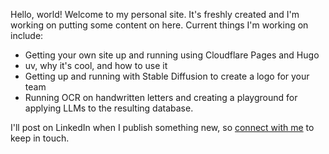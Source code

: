 Hello, world! Welcome to my personal site. It's freshly created and I'm working on putting some content on here. Current things I'm working on include:

* Getting your own site up and running using Cloudflare Pages and Hugo
* uv, why it's cool, and how to use it
* Getting up and running with Stable Diffusion to create a logo for your team
* Running OCR on handwritten letters and creating a playground for applying LLMs to the resulting database.

I'll post on LinkedIn when I publish something new, so [connect with me](https://linkedin.com/in/thijsnieuwdorp) to keep in touch.